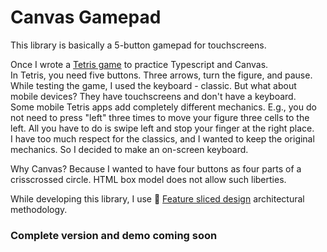 # Canvas Gamepad
This library is basically a 5-button gamepad for touchscreens.

Once I wrote a [Tetris game](https://github.com/fish-liqueur/tetris) to practice Typescript and Canvas.
<br>
In Tetris, you need five buttons. Three arrows, turn the figure, and pause. While testing the game, I used the keyboard - classic. But what about mobile devices? They have touchscreens and don't have a keyboard.
<br>
Some mobile Tetris apps add completely different mechanics. E.g., you do not need to press "left" three times to move your figure three cells to the left. All you have to do is swipe left and stop your finger at the right place.
<br>
I have too much respect for the classics, and I wanted to keep the original mechanics. So I decided to make an on-screen keyboard.

Why Canvas? Because I wanted to have four buttons as four parts of a crisscrossed circle. HTML box model does not allow such liberties.

While developing this library, I use 🍰 [Feature sliced design](https://feature-sliced.design/) architectural methodology.

### Complete version and demo coming soon
